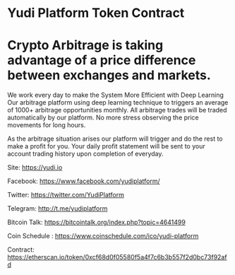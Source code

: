 # Yudi Platform Token Contract
# Crypto Arbitrage is taking advantage of a price difference between exchanges and markets.

We work every day to make the System More Efficient with Deep Learning
Our arbitrage platform using deep learning technique to triggers an average of 1000+ arbitrage opportunities monthly.
All arbitrage trades will be traded automatically by our platform. 
No more stress observing the price movements for long hours.

As the arbitrage situation arises our platform will trigger and do the rest to make a profit for you. 
Your daily profit statement will be sent to your account trading history upon completion of everyday.

Site: https://yudi.io

Facebook: https://www.facebook.com/yudiplatform/

Twitter: https://twitter.com/YudiPlatform

Telegram: http://t.me/yudiplatform

Bitcoin Talk: https://bitcointalk.org/index.php?topic=4641499

Coin Schedule : https://www.coinschedule.com/ico/yudi-platform

Contract: https://etherscan.io/token/0xcf68d0f05580f5a4f7c6b3b557f2d0bc73f92afd

